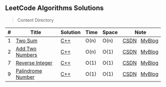 ## LeetCode Algorithms Solutions

> Content Directory

|#|Title|Solution|Time|Space|Note|
|---|---|---|---|---|---|
|1|[Two Sum](https://leetcode.com/problems/two-sum/#/description)|[C++](https://github.com/htdwade/LeetCode/blob/master/1.%20Two%20Sum/TwoSum.cpp)|O(n)|O(n)|[CSDN](https://blog.csdn.net/u013507678/article/details/80292550)&nbsp;&nbsp;&nbsp;[MyBlog](https://htdwade.github.io/2018/05/12/two-sum/)|
|2|[Add Two Numbers](https://leetcode.com/problems/add-two-numbers/#/description)|[C++](https://github.com/htdwade/LeetCode/blob/master/2.%20Add%20Two%20Numbers/AddTwoNumbers.cpp)|O(n)|O(1)|[CSDN](https://blog.csdn.net/u013507678/article/details/80292600)&nbsp;&nbsp;&nbsp;[MyBlog](https://htdwade.github.io/2018/05/12/add-two-numbers/)|
|7|[Reverse Integer](https://leetcode.com/problems/reverse-integer/description/)|[C++](https://github.com/htdwade/LeetCode/blob/master/7.%20Reverse%20Integer/ReverseInteger.cpp)|O(1)|O(1)|[CSDN](https://blog.csdn.net/u013507678/article/details/80293420)&nbsp;&nbsp;&nbsp;[MyBlog](https://htdwade.github.io/2018/05/12/reverse-integer/)|
|9|[Palindrome Number](https://leetcode.com/problems/palindrome-number/description/)|[C++](https://github.com/htdwade/LeetCode/blob/master/9.%20Palindrome%20Number/PalindromeNumber.cpp)|O(1)|O(1)|[CSDN](https://blog.csdn.net/u013507678/article/details/80310668)&nbsp;&nbsp;&nbsp;[MyBlog](https://htdwade.github.io/2018/05/14/palindrome-number/)|


